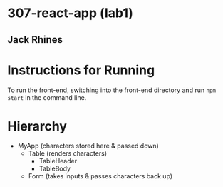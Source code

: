 # 307-react-app (lab1)
## Jack Rhines

# Instructions for Running
To run the front-end, switching into the front-end directory and run `npm start` in the command line.

# Hierarchy
- MyApp (characters stored here & passed down)
  - Table (renders characters)
    - TableHeader
    - TableBody
  - Form (takes inputs & passes characters back up)


